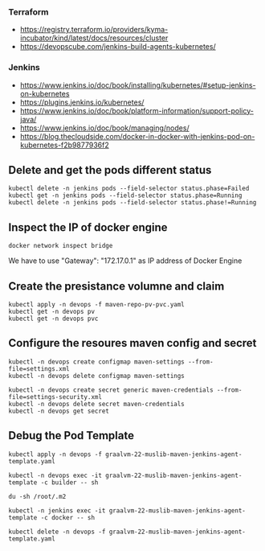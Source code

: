 

### Terraform
* https://registry.terraform.io/providers/kyma-incubator/kind/latest/docs/resources/cluster
* https://devopscube.com/jenkins-build-agents-kubernetes/

### Jenkins
* https://www.jenkins.io/doc/book/installing/kubernetes/#setup-jenkins-on-kubernetes
* https://plugins.jenkins.io/kubernetes/
* https://www.jenkins.io/doc/book/platform-information/support-policy-java/
* https://www.jenkins.io/doc/book/managing/nodes/
* https://blog.thecloudside.com/docker-in-docker-with-jenkins-pod-on-kubernetes-f2b9877936f2

## Delete and get the pods different status
```shell
kubectl delete -n jenkins pods --field-selector status.phase=Failed
kubectl get -n jenkins pods --field-selector status.phase=Running
kubectl delete -n jenkins pods --field-selector status.phase!=Running
```
## Inspect the IP of docker engine
```shell
docker network inspect bridge
```
We have to use "Gateway": "172.17.0.1" as IP address of Docker Engine

## Create the presistance volumne and claim
```shell
kubectl apply -n devops -f maven-repo-pv-pvc.yaml
kubectl get -n devops pv
kubectl get -n devops pvc
```

## Configure the resoures maven config and secret
```shell
kubectl -n devops create configmap maven-settings --from-file=settings.xml
kubectl -n devops delete configmap maven-settings

kubectl -n devops create secret generic maven-credentials --from-file=settings-security.xml
kubectl -n devops delete secret maven-credentials
kubectl -n devops get secret
```

## Debug the Pod Template
```shell
kubectl apply -n devops -f graalvm-22-muslib-maven-jenkins-agent-template.yaml

kubectl -n devops exec -it graalvm-22-muslib-maven-jenkins-agent-template -c builder -- sh

du -sh /root/.m2

kubectl -n jenkins exec -it graalvm-22-muslib-maven-jenkins-agent-template -c docker -- sh

kubectl delete -n devops -f graalvm-22-muslib-maven-jenkins-agent-template.yaml
```
